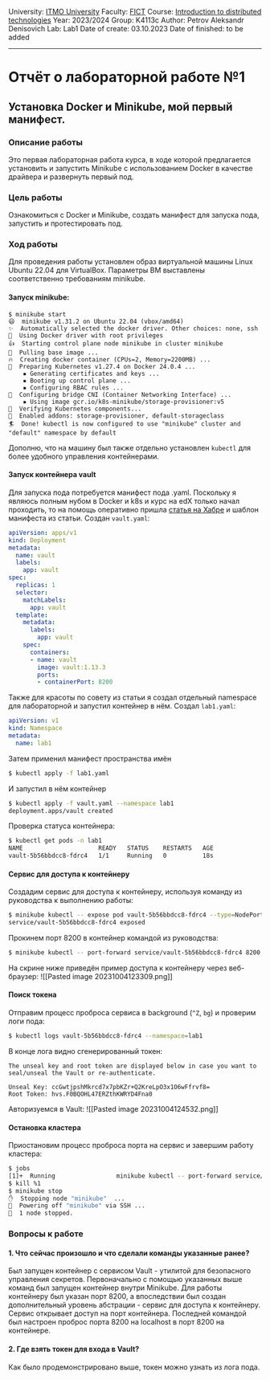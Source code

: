 University: [ITMO University](https://itmo.ru/ru/) 
Faculty: [FICT](https://fict.itmo.ru) 
Course: [Introduction to distributed technologies](https://github.com/itmo-ict-faculty/introduction-to-distributed-technologies) 
Year: 2023/2024 
Group: K4113c 
Author: Petrov Aleksandr Denisovich 
Lab: Lab1 
Date of create: 03.10.2023 
Date of finished: to be added
___

# Отчёт о лабораторной работе №1

## Установка Docker и Minikube, мой первый манифест.

### Описание работы
Это первая лабораторная работа курса, в ходе которой предлагается установить и запустить Minikube с использованием Docker в качестве драйвера и развернуть первый под. 
### Цель работы
Ознакомиться с Docker и Minikube, создать манифест для запуска пода, запустить и протестировать под. 
### Ход работы
Для проведения работы установлен образ виртуальной машины Linux Ubuntu 22.04 для VirtualBox. Параметры ВМ выставлены соответственно требованиям minikube.
#### Запуск minikube:
```
$ minikube start
😄  minikube v1.31.2 on Ubuntu 22.04 (vbox/amd64)
✨  Automatically selected the docker driver. Other choices: none, ssh
📌  Using Docker driver with root privileges
👍  Starting control plane node minikube in cluster minikube
🚜  Pulling base image ...
🔥  Creating docker container (CPUs=2, Memory=2200MB) ...
🐳  Preparing Kubernetes v1.27.4 on Docker 24.0.4 ...
    ▪ Generating certificates and keys ...
    ▪ Booting up control plane ...
    ▪ Configuring RBAC rules ...
🔗  Configuring bridge CNI (Container Networking Interface) ...
    ▪ Using image gcr.io/k8s-minikube/storage-provisioner:v5
🔎  Verifying Kubernetes components...
🌟  Enabled addons: storage-provisioner, default-storageclass
🏄  Done! kubectl is now configured to use "minikube" cluster and "default" namespace by default
```
Дополню, что на машину был также отдельно установлен `kubectl` для более удобного управления контейнерами. 
#### Запуск контейнера vault
Для запуска пода потребуется манифест пода .yaml. Поскольку я являюсь полным нубом в Docker и k8s и курс на edX только начал проходить, то на помощь оперативно пришла [статья на Хабре](https://habr.com/ru/articles/589415/) и шаблон манифеста из статьи. Создан `vault.yaml`:
```yaml
apiVersion: apps/v1
kind: Deployment
metadata:
  name: vault
  labels:
    app: vault
spec:
  replicas: 1
  selector:
    matchLabels:
      app: vault
  template:
    metadata:
      labels:
        app: vault
    spec:
      containers:
      - name: vault
        image: vault:1.13.3
        ports:
        - containerPort: 8200
```
Также для красоты по совету из статьи я создал отдельный namespace для лабораторной и запустил контейнер в нём. Создал `lab1.yaml`:
```yaml
apiVersion: v1
kind: Namespace
metadata:
  name: lab1
```
Затем применил манифест пространства имён 
```bash
$ kubectl apply -f lab1.yaml
```
И запустил в нём контейнер
```bash
$ kubectl apply -f vault.yaml --namespace lab1
deployment.apps/vault created
```
Проверка статуса контейнера:
```bash
$ kubectl get pods -n lab1
NAME                     READY   STATUS    RESTARTS   AGE
vault-5b56bbdcc8-fdrc4   1/1     Running   0          18s
```
#### Сервис для доступа к контейнеру
Создадим сервис для доступа к контейнеру, используя команду из руководства к выполнению работы:
```bash
$ minikube kubectl -- expose pod vault-5b56bbdcc8-fdrc4 --type=NodePort --port=8200 --namespace=lab1
service/vault-5b56bbdcc8-fdrc4 exposed
```
Прокинем порт 8200 в контейнер командой из руководства:
```bash
$ minikube kubectl -- port-forward service/vault-5b56bbdcc8-fdrc4 8200:8200 --namespace=lab1
```
На скрине ниже приведён пример доступа к контейнеру через веб-браузер:
![[Pasted image 20231004123309.png]]
#### Поиск токена
Отправим процесс проброса сервиса в background (`^Z`, `bg`) и проверим логи пода:
```bash
$ kubectl logs vault-5b56bbdcc8-fdrc4 --namespace=lab1
```
В конце лога видно сгенерированный токен:
```
The unseal key and root token are displayed below in case you want to
seal/unseal the Vault or re-authenticate.

Unseal Key: ccGwtjpshMkrcd7x7pbKZr+Q2KreLpO3x1O6wFfrvf8=
Root Token: hvs.F0BQOHL47ERZthKWRYD4Fna0
```
Авторизуемся в Vault:
![[Pasted image 20231004124532.png]]
#### Остановка кластера
Приостановим процесс проброса порта на сервис и завершим работу кластера:
```bash
$ jobs
[1]+  Running                 minikube kubectl -- port-forward service/vault-5b56bbdcc8-fdrc4 8200:8200 --namespace=lab1 &
$ kill %1
$ minikube stop
✋  Stopping node "minikube"  ...
🛑  Powering off "minikube" via SSH ...
🛑  1 node stopped.
```

### Вопросы к работе

#### 1. Что сейчас произошло и что сделали команды указанные ранее?
Был запущен контейнер с сервисом Vault - утилитой для безопасного управления секретов. Первоначально с помощью указанных выше команд был запущен контейнер внутри Minikube. Для работы контейнеру был указан порт 8200, а впоследствии был создан дополнительный уровень абстрации - сервис для доступа к контейнеру. Сервис открывает доступ на порт контейнера. Последней командой был настроен проброс порта 8200 на localhost в порт 8200 на контейнере. 
#### 2. Где взять токен для входа в Vault?
Как было продемонстрировано выше, токен можно узнать из лога пода.